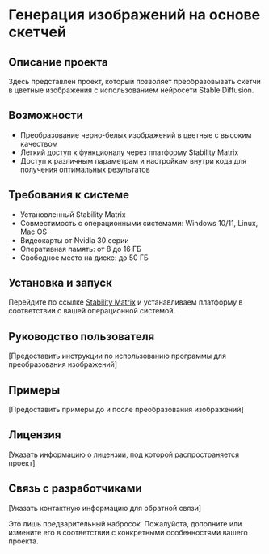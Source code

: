 # Генерация изображений на основе скетчей

## Описание проекта
Здесь представлен проект, который позволяет преобразовывать скетчи в цветные изображения с использованием нейросети Stable Diffusion.

## Возможности
- Преобразование черно-белых изображений в цветные с высоким качеством
- Легкий доступ к функционалу через платформу Stability Matrix
- Доступ к различным параметрам и настройкам внутри кода для получения оптимальных результатов

## Требования к системе
- Установленный Stability Matrix
- Совместимость с операционными системами: Windows 10/11, Linux, Mac OS
- Видеокарты от Nvidia 30 серии
- Оперативная память: от 8 до 16 ГБ
- Свободное место на диске: до 50 ГБ

## Установка и запуск
Перейдите по ссылке [Stability Matrix](https://github.com/LykosAI/StabilityMatrix) и устанавливаем платформу в соответствии с вашей операционной системой.

## Руководство пользователя
[Предоставить инструкции по использованию программы для преобразования изображений]

## Примеры
[Предоставить примеры до и после преобразования изображений]

## Лицензия
[Указать информацию о лицензии, под которой распространяется проект]

## Связь с разработчиками
[Указать контактную информацию для обратной связи]

Это лишь предварительный набросок. Пожалуйста, дополните или измените его в соответствии с конкретными особенностями вашего проекта.
